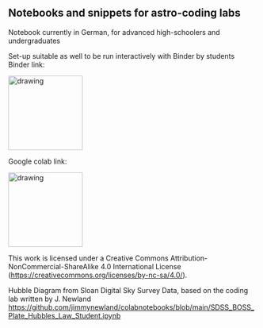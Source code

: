 ## Notebooks and snippets for astro-coding labs 

Notebook currently in German, for advanced high-schoolers and undergraduates

Set-up suitable as well to be run interactively with Binder by students 
<br>
Binder link:

<a target="_blank" rel="noopener noreferrer" href="https://mybinder.org/v2/gh/csheneka/labs-astro-teaching/HEAD"><img src="https://mybinder.org/static/logo.svg" alt="drawing" width="150"/> </a>

Google colab link:

<a target="_blank" rel="noopener noreferrer" href="[https://colab.research.google.com/github/csheneka/labs-astro-teaching/blob/main/.ipynb_checkpoints/SDSS_BOSS_Expansion_Universum_Studenten-checkpoint.ipynb]"><img src="https://colab.research.google.com/assets/colab-badge.svg" alt="drawing" width="150"/> </a>

This work is licensed under a Creative Commons Attribution-NonCommercial-ShareAlike 4.0 International License (https://creativecommons.org/licenses/by-nc-sa/4.0/).

Hubble Diagram from Sloan Digital Sky Survey Data, based on the coding lab written by J. Newland https://github.com/jimmynewland/colabnotebooks/blob/main/SDSS_BOSS_Plate_Hubbles_Law_Student.ipynb
